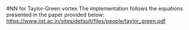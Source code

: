 #NN for Taylor-Green vortex
The implementation follows the equations presented in the paper provided below:
https://www.iist.ac.in/sites/default/files/people/taylor_green.pdf